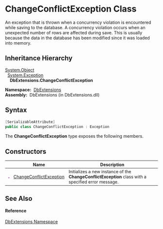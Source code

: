 ChangeConflictException Class
=============================
  An exception that is thrown when a concurrency violation is encountered while saving to the database. A concurrency violation occurs when an unexpected number of rows are affected during save. This is usually because the data in the database has been modified since it was loaded into memory.


Inheritance Hierarchy
---------------------
[System.Object][1]  
  [System.Exception][2]  
    **DbExtensions.ChangeConflictException**  

  **Namespace:**  [DbExtensions][3]  
  **Assembly:**  DbExtensions (in DbExtensions.dll)

Syntax
------

```csharp
[SerializableAttribute]
public class ChangeConflictException : Exception
```

The **ChangeConflictException** type exposes the following members.


Constructors
------------

                 | Name                         | Description                                                                                         
---------------- | ---------------------------- | --------------------------------------------------------------------------------------------------- 
![Public method] | [ChangeConflictException][4] | Initializes a new instance of the **ChangeConflictException** class with a specified error message. 


See Also
--------

#### Reference
[DbExtensions Namespace][3]  

[1]: http://msdn.microsoft.com/en-us/library/e5kfa45b
[2]: http://msdn.microsoft.com/en-us/library/c18k6c59
[3]: ../README.md
[4]: _ctor.md
[Public method]: ../../icons/pubmethod.gif "Public method"